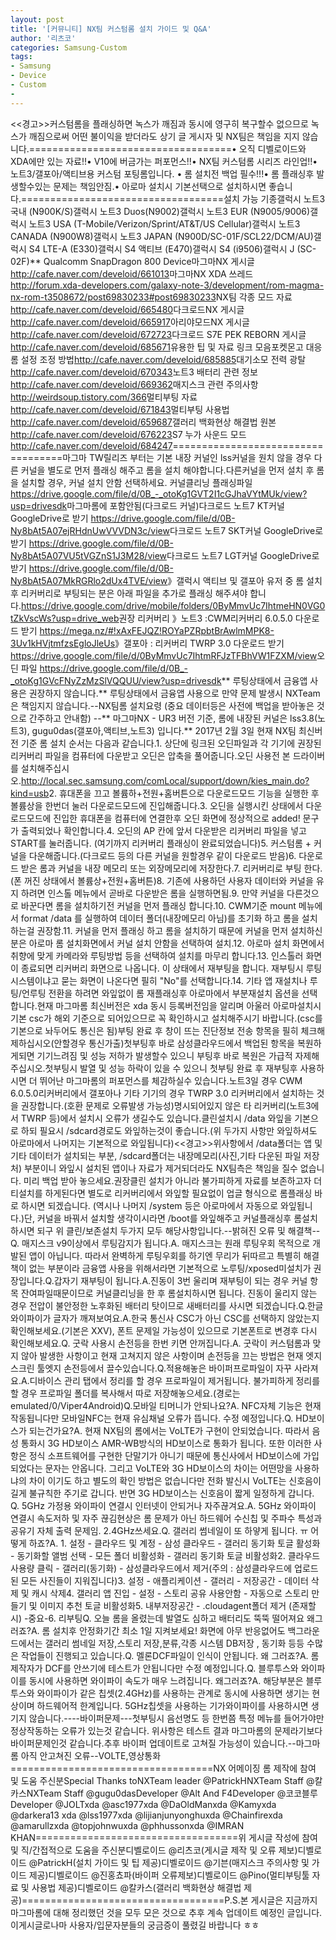 ```yaml
---
layout: post
title: '[커뮤니티] NX팀 커스텀롬 설치 가이드 및 Q&A'
author: '리츠코'
categories: Samsung-Custom
tags:
- Samsung
- Device
- Custom
-
---
```



<script> location.href='https://cafe.naver.com/develoid/688528' ; </script>

<p>&lt;&lt;경고&gt;&gt;커스텀롬을 플래싱하면 녹스가 깨짐과 동시에 영구히 복구할수 없으므로 녹스가 깨짐으로써 어떤 불이익을 받더라도 상기 글 게시자 및 NX팀은 책임을 지지 않습니다.===================================• 오직 디벨로이드와 XDA에만 있는 자료!!• V10에 버금가는 퍼포먼스!!• NX팀 커스텀롬 시리즈 라인업!!• 노트3/갤포아/액티브용 커스텀 포팅롬입니다. • 롬 설치전 백업 필수!!!• 롬 플래싱후 발생할수있는 문제는 책임안짐.• 아로마 설치시 기본선택으로 설치하시면 좋습니다.===================================설치 가능 기종갤럭시 노트3 국내 (N900K/S)갤럭시 노트3 Duos(N9002)갤럭시 노트3 EUR (N9005/9006)갤럭시 노트3 USA (T-Mobile/Verizon/Sprint/AT&amp;T/US Cellular)갤럭시 노트3 CANADA (N900W8)갤럭시 노트3 JAPAN (N900D/SC-01F/SCL22/DCM/AU)갤럭시 S4 LTE-A (E330)갤럭시 S4 액티브 (E470)갤럭시 S4 (i9506)갤럭시 J (SC-02F)** Qualcomm SnapDragon 800 Device마그마NX 게시글 <a href="http://cafe.naver.com/develoid/661013">http://cafe.naver.com/develoid/661013</a>마그마NX XDA 쓰레드 <a href="http://forum.xda-developers.com/galaxy-note-3/development/rom-magma-nx-rom-t3508672/post69830233#post69830233">http://forum.xda-developers.com/galaxy-note-3/development/rom-magma-nx-rom-t3508672/post69830233#post69830233</a>NX팀 각종 모드 자료 <a href="http://cafe.naver.com/develoid/665480">http://cafe.naver.com/develoid/665480</a>다크로드NX 게시글 <a href="http://cafe.naver.com/develoid/665917">http://cafe.naver.com/develoid/665917</a>아리야모드NX 게시글 <a href="http://cafe.naver.com/develoid/672723">http://cafe.naver.com/develoid/672723</a>다크로드 S7E PEK REBORN 게시글 <a href="http://cafe.naver.com/develoid/685671">http://cafe.naver.com/develoid/685671</a>유용한 팁 및 자료 링크 모음포켓몬고 대응 롬 설정 조정 방법<a href="http://cafe.naver.com/develoid/685885">http://cafe.naver.com/develoid/685885</a>대기소모 전력 광탈<a href="http://cafe.naver.com/develoid/670343">http://cafe.naver.com/develoid/670343</a>노트3 배터리 관련 정보<a href="http://cafe.naver.com/develoid/669362">http://cafe.naver.com/develoid/669362</a>매지스크 관련 주의사항<a href="http://weirdsoup.tistory.com/366">http://weirdsoup.tistory.com/366</a>멀티부팅 자료<a href="http://cafe.naver.com/develoid/671843">http://cafe.naver.com/develoid/671843</a>멀티부팅 사용법<a href="http://cafe.naver.com/develoid/659687">http://cafe.naver.com/develoid/659687</a>갤러리 백화현상 해결법 원본<a href="http://cafe.naver.com/develoid/676223">http://cafe.naver.com/develoid/676223</a>S7 누가 사운드 모드<a href="http://cafe.naver.com/develoid/684247">http://cafe.naver.com/develoid/684247</a>===================================마그마 TW릴리즈 부터는 기본 내장 커널인 lss커널을 원치 않을 경우 다른 커널을 별도로 먼저 플래싱 해주고 롬을 설치 해야합니다.다른커널을 먼저 설치 후 롬을 설치할 경우, 커널 설치 안함 선택하세요. 커널클리닝 플래싱파일 <a href="https://drive.google.com/file/d/0B_-_otoKg1GVT2I1cGJhaVYtMUk/view?usp=drivesdk">https://drive.google.com/file/d/0B_-_otoKg1GVT2I1cGJhaVYtMUk/view?usp=drivesdk</a>마그마롬에 포함안됨(다크로드 커널)다크로드 노트7 KT커널 GoogleDrive로 받기 <a href="https://drive.google.com/file/d/0B-Ny8bAt5A07ejRHdnUwVVVDN3c/view">https://drive.google.com/file/d/0B-Ny8bAt5A07ejRHdnUwVVVDN3c/view</a>다크로드 노트7 SKT커널 GoogleDrive로 받기 <a href="https://drive.google.com/file/d/0B-Ny8bAt5A07VU5tVGZnS1J3M28/view">https://drive.google.com/file/d/0B-Ny8bAt5A07VU5tVGZnS1J3M28/view</a>다크로드 노트7 LGT커널 GoogleDrive로 받기 <a href="https://drive.google.com/file/d/0B-Ny8bAt5A07MkRGRlo2dUx4TVE/view">https://drive.google.com/file/d/0B-Ny8bAt5A07MkRGRlo2dUx4TVE/view</a>》갤럭시 액티브 및 갤포아 유저 중 롬 설치후 리커버리로 부팅되는 분은 아래 파일을 추가로 플래싱 해주셔야 합니다.<a href="https://drive.google.com/drive/mobile/folders/0ByMmvUc7IhtmeHN0VG0tZkVscWs?usp=drive_web">https://drive.google.com/drive/mobile/folders/0ByMmvUc7IhtmeHN0VG0tZkVscWs?usp=drive_web</a>권장 리커버리 》노트3 :CWM리커버리 6.0.5.0 다운로드 받기 <a href="https://mega.nz/#!xAxFEJQZ!ROYaPZRpbtBrAwlmMPK8-3Uv1kHVjtmfzsEgloJleUs">https://mega.nz/#!xAxFEJQZ!ROYaPZRpbtBrAwlmMPK8-3Uv1kHVjtmfzsEgloJleUs</a>》갤포아 : 리커버리 TWRP 3.0 다운로드 받기 <a href="https://drive.google.com/file/d/0ByMmvUc7IhtmRFJzTFBhVW1FZXM/view">https://drive.google.com/file/d/0ByMmvUc7IhtmRFJzTFBhVW1FZXM/view</a>오딘 파일 <a href="https://drive.google.com/file/d/0B_-_otoKg1GVcFNyZzMzSlVQQUU/view?usp=drivesdk">https://drive.google.com/file/d/0B_-_otoKg1GVcFNyZzMzSlVQQUU/view?usp=drivesdk</a>** 루팅상태에서 금융앱 사용은 권장하지 않습니다.** 루팅상태에서 금융앱 사용으로 만약 문제 발생시 NXTeam은 책임지지 않습니다.--NX팀롬 설치요령 (중요 데이터등은 사전에 백업을 받아놓은 것으로 간주하고 안내함) --** 마그마NX - UR3 버전 기준, 롬에 내장된 커널은 lss3.8(노트3), gugu0das(갤포아,액티브,노트3) 입니다.** 2017년 2월 3일 현재 NX팀 최신버전 기준 롬 설치 순서는 다음과 같습니다.1. 상단에 링크된 오딘파일과 각 기기에 권장된 리커버리 파일을 컴퓨터에 다운받고 오딘은 압축을 풀어줍니다.오딘 사용전 본 드라이버를 설치해주십시오.<a href="http://local.sec.samsung.com/comLocal/support/down/kies_main.do?kind=usb">http://local.sec.samsung.com/comLocal/support/down/kies_main.do?kind=usb</a>2. 휴대폰을 끄고 볼륨하+전원+홈버튼으로 다운로드모드 기능을 실행한 후 볼륨상을 한번더 눌러 다운로드모드에 진입해줍니다.3. 오딘을 실행시킨 상태에서 다운로드모드에 진입한 휴대폰을 컴퓨터에 연결한후 오딘 화면에 정상적으로 added! 문구가 출력되었나 확인합니다.4. 오딘의 AP 칸에 앞서 다운받은 리커버리 파일을 넣고 START를 눌러줍니다. (여기까지 리커버리 플래싱이 완료되었습니다)5. 커스텀롬 + 커널을 다운해줍니다.(다크로드 등의 다른 커널을 원할경우 같이 다운로드 받음)6. 다운로드 받은 롬과 커널을 내장 메모리 또는 외장메모리에 저장한다.7. 리커버리로 부팅 한다. (폰 꺼진 상태에서 볼륨상+전원+홈버튼)8. 기존에 사용하던 사용자 데이터와 커널을 유지 하려면 인스톨 메뉴에서 곧바로 다운받은 롬을 실행하면됨.9. 만약 커널을 다른것으로 바꾼다면 롬을 설치하기전 커널을 먼저 플래싱 합니다.10. CWM기준 mount 메뉴에서 format /data 를 실행하여 데이터 폴더(내장메모리 아님)를 초기화 하고 롬을 설치하는걸 권장함.11. 커널을 먼저 플래싱 하고 롬을 설치하기 때문에 커널을 먼저 설치하신분은 아로마 롬 설치화면에서 커널 설치 안함을 선택하여 설치.12. 아로마 설치 화면에서 취향에 맞게 카메라와 루팅방법 등을 선택하여 설치를 마무리 합니다.13. 인스톨러 화면이 종료되면 리커버리 화면으로 나옵니다. 이 상태에서 재부팅을 합니다. 재부팅시 루팅 시스템이냐고 묻는 화면이 나온다면 필히 "No"를 선택합니다.14. 기타 앱 재설치나 루팅/언루팅 전환을 하려면 와잎없이 롬 재플래싱후 아로마에서 부분재설치 옵션을 선택합니다.현재 마그마롬 최신버전은 xda 동시 등록버전임을 알리며 아울러 아로마설치시 기본 csc가 해외 기준으로 되어있으므로 꼭 확인하시고 설치해주시기 바랍니다.(csc를 기본으로 놔두어도 통신은 됨)부팅 완료 후 창이 뜨는 진단정보 전송 항목을 필히 체크해제하십시오(안할경우 통신가출)첫부팅후 바로 삼성클라우드에서 백업된 항목을 복원하게되면 기기느려짐 및 성능 저하가 발생할수 있으니 부팅후 바로 복원은 가급적 자제해주십시오.첫부팅시 발열 및 성능 하락이 있을 수 있으니 첫부팅 완료 후 재부팅후 사용하시면 더 뛰어난 마그마롬의 퍼포먼스를 체감하실수 있습니다.노트3일 경우 CWM 6.0.5.0리커버리에서 갤포아나 기타 기기의 경우 TWRP 3.0 리커버리에서 설치하는 것을 권장합니다.(호환 문제로 오류발생 가능성)명시되어있지 않은 타 리커버리(노트3에서 TWRP 등)에서 설치시 오류가 생길수도 있습니다.클린설치시 /data 와잎을 기본으로 하되 필요시 /sdcard경로도 와잎하는것이 좋습니다.(위 두가지 사항만 와잎하셔도 아로마에서 나머지는 기본적으로 와잎됩니다)&lt;&lt;경고&gt;&gt;위사항에서 /data폴더는 앱 및 기타 데이터가 설치되는 부분, /sdcard폴더는 내장메모리(사진,기타 다운된 파일 저장처) 부분이니 와잎시 설치된 앱이나 자료가 제거되더라도 NX팀측은 책임을 질수 없습니다. 미리 백업 받아 놓으세요.권장클린 설치가 아니라 불가피하게 자료를 보존하고자 더티설치를 하게된다면 별도로 리커버리에서 와잎할 필요없이 업글 형식으로 롬플래싱 바로 하시면 되겠습니다. (역시나 나머지 /system 등은 아로마에서 자동으로 와잎됩니다.)단, 커널을 바꿔서 설치할 생각이시라면 /boot를 와잎해주고 커널플래싱후 롬설치하시면 되구 위 클린/보존설치 두가지 모두 해당사항입니다.--밝혀진 오류 및 해결책--Q. 매지스크 v9이상에서 루팅감지가 됩니다.A. 매지스크는 원래 루팅우회 목적으로 개발된 앱이 아닙니다. 따라서 완벽하게 루팅우회를 하기엔 무리가 뒤따르고 특별히 해결책이 없는 부분이라 금융앱 사용을 위해서라면 기본적으로 노루팅/xposed미설치가 권장입니다.Q.갑자기 재부팅이 됩니다.A.진동이 3번 울리며 재부팅이 되는 경우 커널 항목 잔여파일때문이므로 커널클리닝을 한 후 롬설치하시면 됩니다. 진동이 울리지 않는 경우 전압이 불안정한 노후화된 배터리 탓이므로 새배터리를 사시면 되겠습니다.Q.한글와이파이가 글자가 깨져보여요.A.한국 통신사 CSC가 아닌 CSC를 선택하지 않았는지 확인해보세요.(기본은 XXV), 폰트 문제일 가능성이 있으므로 기본폰트로 변경후 다시 확인해보세요.Q. 굿락 사용시 손전등을 한번 키면 안꺼집니다.A. 굿락이 커스텀롬과 맞지 않아 발생한 사항이고 현재 고쳐지지 않은 사항이며 손전등을 끄는 방법은 현재 엣지스크린 툴엣지 손전등에서 끌수있습니다.Q.적용해놓은 바이퍼프로파일이 자꾸 사라져요.A.디바이스 관리 탭에서 정리를 할 경우 프로파일이 제거됩니다. 불가피하게 정리를 할 경우 프로파일 폴더를 복사해서 따로 저장해놓으세요.(경로는 emulated/0/Viper4Android)Q.모바일 티머니가 안되나요?A. NFC자체 기능은 현재 작동됩니다만 모바일NFC는 현재 유심채널 오류가 뜹니다. 수정 예정입니다.Q. HD보이스가 되는건가요?A. 현재 NX팀의 롬에서는 VoLTE가 구현이 안되었습니다. 따라서 음성 통화시 3G HD보이스 AMR-WB방식의 HD보이스로 통화가 됩니다. 또한 이러한 사항은 정식 소프트웨어를 구현한 단말기가 아니기 때문에 통신사에서 HD보이스에 가입되었다는 문자는 안옵니다. 그리고 VoLTE와 3G HD보이스의 차이는 어떤망을 사용하냐의 차이 이기도 하고 별도의 확인 방법은 없습니다만 전화 발신시 VoLTE는 신호음이 길게 불규칙한 주기로 갑니다. 반면 3G HD보이스는 신호음이 짧게 일정하게 갑니다. Q. 5GHz 가정용 와이파이 연결시 인터넷이 안되거나 자주끊겨요.A. 5GHz 와이파이 연결시 속도저하 및 자주 끊김현상은 롬 문제가 아닌 하드웨어 수신칩 및 주파수 특성과공유기 자체 출력 문제임. 2.4GHz쓰세요.Q. 갤러리 썸네일이 또 하얗게 됩니다. ㅠ 어떻게 하죠?A. 1. 설정 - 클라우드 및 계정 - 삼성 클라우드 - 갤러리 동기화 토글 활성화 - 동기화할 앨범 선택 - 모든 폴더 비활성화 - 갤러리 동기화 토글 비활성화2. 클라우드 사용량 클릭 - 갤러리(동기화) - 삼성클라우드에서 제거(주의 : 삼성클라우드에 업로드된 모든 사진들이 지워집니다)3. 설정 - 애플리케이션 - 갤러리 - 저장공간 - 데이터 삭제 및 캐시 삭제4. 갤러리 앱 진입 - 설정 - 스토리 공유 사용안함 - 자동으로 스토리 만들기 및 이미지 추천 토글 비활성화5. 내부저장공간 - .cloudagent폴더 제거 (존재할시) -중요-6. 리부팅Q. 오늘 롬을 올렸는데 발열도 심하고 배터리도 뚝뚝 떨어져요 왜그러죠?A. 롬 설치후 안정화기간 최소 1일 지켜보세요! 화면에 아무 반응없어도 백그라운드에서는 갤러리 썸네일 저장,스토리 저장,분류,각종 시스템 DB저장 , 동기화 등등 수많은 작업들이 진행되고 있습니다.Q. 멜론DCF파일이 인식이 안됩니다. 왜 그러죠?A. 롬 제작자가 DCF를 안쓰기에 테스트가 안됩니다만 수정 예정입니다.Q. 블루투스와 와이파이를 동시에 사용하면 와이파이 속도가 매우 느려집니다. 왜그러죠?A. 해당부분은 블루투스와 와이파이가 같은 칩셋(2.4GHz)를 사용하는 관계로 동시에 사용하면 생기는 현상이며 하드웨어적 한계입니다. 5GHz칩셋을 사용하는 기가와이파이를 사용하시면 생기지 않습니다.----바이퍼문제---첫부팅시 음선명도 등 한번쯤 특정 메뉴를 들어가야만 정상작동하는 오류가 있는것 같습니다. 위사항은 테스트 결과 마그마롬의 문제라기보다 바이퍼문제인것 같습니다.추후 바이퍼 업데이트로 고쳐질 가능성이 있습니다.--마그마롬 아직 안고쳐진 오류--VOLTE,영상통화===================================NX 어메이징 롬 제작에 참여 및 도움 주신분Special Thanks toNXTeam leader @PatrickHNXTeam Staff @칼카스NXTeam Staff @gugu0dasDeveloper @Alt And F4Developer @코코블루Developer @JOLTxda @asc1977xda @DaOldManxda @Kamyxda @darkera13 xda @lss1977xda @lijianjunyonghuxda @Chainfirexda @amarullzxda @topjohnwuxda @phhussonxda @IMRAN KHAN===================================위 게시글 작성에 참여 및 직/간접적으로 도움을 주신분디벨로이드 @리츠코(게시글 제작 및 오류 제보)디벨로이드 @PatrickH(설치 가이드 및 팁 제공)디벨로이드 @기븐(매지스크 주의사항 및 가이드 제공)디벨로이드 @진홍쵸파(바이퍼 오류제보)디벨로이드 @Pino(멀티부팅툴 자료 및 사용법 제공)디벨로이드 @칼카스(갤러리 백화현상 해결법 제공)===================================P.S.본 게시글은 지금까지 마그마롬에 대해 정리했던 것을 모두 모은 것으로 추후 계속 업데이트 예정인 글입니다. 이게시글로나마 사용자/입문자분들의 궁금증이 풀렸길 바랍니다 ㅎㅎ</p>
